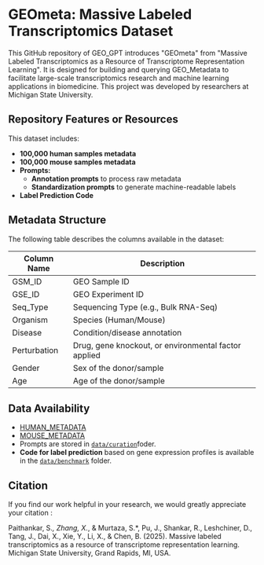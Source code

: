 # **GEOmeta: Massive Labeled Transcriptomics Dataset**

This GitHub repository of GEO_GPT introduces "GEOmeta" from "Massive Labeled Transcriptomics as a Resource of Transcriptome Representation Learning". 
It is designed for building and querying GEO_Metadata to facilitate large-scale transcriptomics research and machine learning applications in biomedicine.
This project was developed by researchers at Michigan State University.

## **Repository Features or Resources**
This dataset includes:

- **100,000 human samples metadata**
- **100,000 mouse samples metadata**
- **Prompts:**
  - **Annotation prompts** to process raw metadata
  - **Standardization prompts** to generate machine-readable labels
- **Label Prediction Code**

## **Metadata Structure**
The following table describes the columns available in the dataset:

| **Column Name**  | **Description** |
|------------------|----------------|
| GSM_ID          | GEO Sample ID   |
| GSE_ID          | GEO Experiment ID |
| Seq_Type        | Sequencing Type (e.g., Bulk RNA-Seq) |
| Organism        | Species (Human/Mouse) |
| Disease         | Condition/disease annotation |
| Perturbation    | Drug, gene knockout, or environmental factor applied |
| Gender          | Sex of the donor/sample |
| Age             | Age of the donor/sample |


## **Data Availability**
- [HUMAN_METADATA](ANNOTATED_METADATA_HUMANSAMPLES.xlsx)
- [MOUSE_METADATA](ANNOTATED_METADATA_HUMANSAMPLES.xlsx)
- Prompts are stored in [`data/curation`](data/code/curation)foder.
-  **Code for label prediction** based on gene expression profiles is available in the [`data/benchmark`](data/code/benchmark) folder.


## **Citation**
If you find our work helpful in your research, we would greatly appreciate your citation :

Paithankar, S.*, Zhang, X.*, & Murtaza, S.*, Pu, J., Shankar, R., Leshchiner, D., Tang, J., Dai, X., Xie, Y., Li, X., & Chen, B. (2025). Massive labeled transcriptomics as a resource of transcriptome representation learning. Michigan State University, Grand Rapids, MI, USA.



